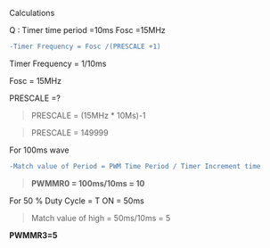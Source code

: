 
 Calculations 
 


 

Q : Timer time period =10ms
    Fosc =15MHz
```diff
-Timer Frequency = Fosc /(PRESCALE +1)
```
Timer Frequency = 1/10ms

Fosc =  15MHz

PRESCALE =?


>PRESCALE = (15MHz * 10Ms)-1

>PRESCALE = 149999

For 100ms wave
```diff
-Match value of Period = PWM Time Period / Timer Increment time
```
> **PWMMR0 = 100ms/10ms = 10**
 

For 50 % Duty Cycle = T ON = 50ms
>Match value of high = 50ms/10ms = 5

**PWMMR3=5**






